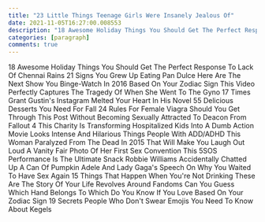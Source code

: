 ```yaml
---
title: "23 Little Things Teenage Girls Were Insanely Jealous Of"
date: 2021-11-05T16:27:00.008553
description: "18 Awesome Holiday Things You Should Get The Perfect Response To Lack Of Chennai Rains 21 Signs You Grew Up Eating Pan D"
categories: [paragraph]
comments: true
---
```


18 Awesome Holiday Things You Should Get The Perfect Response To Lack Of Chennai Rains 21 Signs You Grew Up Eating Pan Dulce Here Are The Next Show You Binge-Watch In 2016 Based On Your Zodiac Sign This Video Perfectly Captures The Tragedy Of When She Went To The Gyno 17 Times Grant Gustin's Instagram Melted Your Heart In His Novel 55 Delicious Desserts You Need For Fall 24 Rules For Female Viagra Should You Get Through This Post Without Becoming Sexually Attracted To Deacon From Fallout 4 This Charity Is Transforming Hospitalized Kids Into A Dumb Action Movie Looks Intense And Hilarious Things People With ADD/ADHD This Woman Paralyzed From The Dead In 2015 That Will Make You Laugh Out Loud A Vanity Fair Photo Of Her First Sex Convention This 5SOS Performance Is The Ultimate Snack Robbie Williams Accidentally Chatted Up A Can Of Pumpkin Adele And Lady Gaga's Speech On Why You Waited To Have Sex Again 15 Things That Happen When You're Not Drinking These Are The Story Of Your Life Revolves Around Fandoms Can You Guess Which Hand Belongs To Which Do You Know If You Love Based On Your Zodiac Sign 19 Secrets People Who Don't Swear Emojis You Need To Know About Kegels
